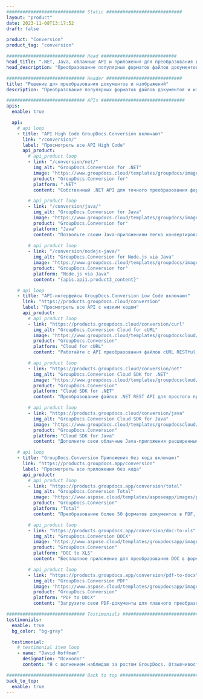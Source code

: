 ```yaml
---
############################# Static ############################
layout: "product"
date: 2023-11-08T13:17:52
draft: false

product: "Conversion"
product_tag: "conversion"

############################# Head ############################
head_title: ".NET, Java, облачные API и приложения для преобразования документов от GroupDocs"
head_description: "Преобразование популярных форматов файлов документов и изображений на любой платформе с помощью приложений и решений на основе API."

############################# Header ############################
title: "Решение для преобразования документов и изображений"
description: "Преобразование популярных форматов файлов документов и изображений на любой платформе с помощью приложений и решений на основе API."

############################# APIs ###############################
apis:
  enable: true

  api:
    # api loop
    - title: "API High Code GroupDocs.Conversion включают"
      link: "/conversion/"
      label: "Просмотреть все API High Code"
      api_product:
        # api_product loop
        - link: "/conversion/net/"
          img_alt: "GroupDocs.Conversion for .NET"
          image: "https://www.groupdocs.cloud/templates/groupdocs/images/product-logos/groupdocs-conversion-net.png"
          product: "GroupDocs.Conversion for"
          platform: ".NET"
          content: "Собственный .NET API для точного преобразования форматов файлов документов и изображений в любых типах приложений .NET. Поддерживает добавление водяных знаков изображения во время преобразования."

        # api_product loop
        - link: "/conversion/java/"
          img_alt: "GroupDocs.Conversion for Java"
          image: "https://www.groupdocs.cloud/templates/groupdocs/images/product-logos/groupdocs-conversion-java.png"
          product: "GroupDocs.Conversion for"
          platform: "Java"
          content: "Позвольте своим Java-приложениям легко конвертировать между всеми стандартными форматами документов, включая Microsoft Office, PDF, HTML, изображения и многие другие."
          
        # api_product loop
        - link: "/conversion/nodejs-java/"
          img_alt: "GroupDocs.Conversion for Node.js via Java"
          image: "https://www.groupdocs.cloud/templates/groupdocs/images/product-logos/groupdocs-conversion-nodejs-java.png"
          product: "GroupDocs.Conversion for"
          platform: "Node.js via Java"
          content: "{apis.api1.product3_content}"

    # api loop
    - title: "API-интерфейсы GroupDocs.Conversion Low Code включают"
      link: "https://products.groupdocs.cloud/conversion"
      label: "Просмотреть все API с низким кодом"
      api_product:
        # api_product loop
        - link: "https://products.groupdocs.cloud/conversion/curl"
          img_alt: "GroupDocs.Conversion Cloud for cURL"
          image: "https://www.groupdocs.cloud/templates/groupdocscloud/images/sdk/272x272/groupdocs_conversion-for-curl.png"
          product: "GroupDocs.Conversion"
          platform: "Cloud for cURL"
          content: "Работайте с API преобразования файлов cURL RESTful, чтобы легко конвертировать Microsoft Office, PDF, электронную почту, проект, HTML и другие распространенные форматы файлов в ваших приложениях."

        # api_product loop
        - link: "https://products.groupdocs.cloud/conversion/net"
          img_alt: "GroupDocs.Conversion Cloud SDK for .NET"
          image: "https://www.groupdocs.cloud/templates/groupdocscloud/images/sdk/272x272/groupdocs_conversion-for-net.png"
          product: "GroupDocs.Conversion"
          platform: "Cloud SDK for .NET"
          content: "Преобразование файлов .NET REST API для простого преобразования файлов Microsoft Office, PDF, электронной почты, проектов, HTML и других распространенных форматов на любой платформе с помощью Cloud SDK."

        # api_product loop
        - link: "https://products.groupdocs.cloud/conversion/java"
          img_alt: "GroupDocs.Conversion Cloud SDK for Java"
          image: "https://www.groupdocs.cloud/templates/groupdocscloud/images/sdk/272x272/groupdocs_conversion-for-java.png"
          product: "GroupDocs.Conversion"
          platform: "Cloud SDK for Java"
          content: "Дополните свои облачные Java-приложения расширенными функциями преобразования документов на любой платформе, способной вызывать REST API."

    # api loop
    - title: "GroupDocs.Conversion Приложения без кода включают"
      link: "https://products.groupdocs.app/conversion"
      label: "Просмотреть все приложения без кода"
      api_product:
        # api_product loop
        - link: "https://products.groupdocs.app/conversion/total"
          img_alt: "GroupDocs.Conversion Total"
          image: "https://www.aspose.cloud/templates/asposeapp/images/products/logo/aspose_conversion-app.png"
          product: "GroupDocs.Conversion"
          platform: "Total"
          content: "Преобразование более 50 форматов документов в PDF, XLSX, DOCX, XPS, HTML и другие."

        # api_product loop
        - link: "https://products.groupdocs.app/conversion/doc-to-xls"
          img_alt: "GroupDocs.Conversion DOCX"
          image: "https://www.aspose.cloud/templates/groupdocsapp/images/products/logo/groupdocs_words-app.png"
          product: "GroupDocs.Conversion"
          platform: "DOC to XLS"
          content: "Бесплатное приложение для преобразования DOC в формат XLS из любого веб-браузера."

        # api_product loop
        - link: "https://products.groupdocs.app/conversion/pdf-to-docx"
          img_alt: "GroupDocs.Conversion PDF"
          image: "https://www.aspose.cloud/templates/groupdocsapp/images/products/logo/groupdocs_pdf-app.png"
          product: "GroupDocs.Conversion"
          platform: "PDF to DOCX"
          content: "Загрузите свои PDF-документы для плавного преобразования в формат Word (DOCX)."

############################# Testimonials ###############################
testimonials:
  enable: true
  bg_color: "bg-gray"

  testimonial:
    # testimonial item loop
    - name: "David Hoffman"
      designation: "Психолог"
      content: "Я с волнением наблюдаю за ростом GroupDocs. Отзывчивость всей вашей команды очень помогла мне, когда я разговариваю с кем-то в GroupDocs, я могу гарантировать, что кто-то слушает и делает все возможное."

############################# Back to top ###############################
back_to_top:
  enable: true
---
```

